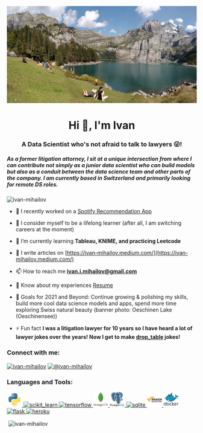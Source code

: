![This is my banner photo](https://github.com/ivan-mihailov/ivan-mihailov/blob/d69789be8191cbd4c201041b9d6d313af3295865/assets/Lake%20Oeschinen.jpg)

<h1 align="center">Hi 👋, I'm Ivan</h1>
<h3 align="center">A Data Scientist who's not afraid to talk to lawyers 😜!</h3>
<h5 aling="center">As a former litigation attorney, I sit at a unique intersection from where I can contribute not simply as a junior data scientist who can build models but also as a conduit between the data science team and other parts of the company. I am currently based in Switzerland and primarily looking for remote DS roles.</h5>

<p align="left"> <img src="https://komarev.com/ghpvc/?username=ivan-mihailov&label=Profile%20views&color=0e75b6&style=flat" alt="ivan-mihailov" /> </p>

- 🔭 I recently worked on a [Spotify Recommendation App](https://share.streamlit.io/galtman5/spotify-app/main/webapp.py)

- :brain: I consider myself to be a lifelong learner (after all, I am switching careers at the moment)

- 🌱 I’m currently learning **Tableau, KNIME, and practicing Leetcode**

- 📝 I write articles on [https://ivan-mihailov.medium.com/](https://ivan-mihailov.medium.com/)

- 📫 How to reach me **ivan.i.mihailov@gmail.com**

- 📄 Know about my experiences [Resume](https://docs.google.com/document/d/1fJM3XPnpWI5-Ndu_woLYxRcvByLfOw3Ly6BhOkIcRbQ/edit?usp=sharing)

- :rocket: Goals for 2021 and Beyond: Continue growing & polishing my skills, build more cool data science models and apps, spend more time exploring Swiss natural beauty (banner photo: Oeschinen Lake (Oeschinensee))

- ⚡ Fun fact **I was a litigation lawyer for 10 years so I have heard a lot of lawyer jokes over the years! Now I get to make [drop_table](https://xkcd.com/327/) jokes!**

<h3 align="left">Connect with me:</h3>
<p align="left"> <a href="https://linkedin.com/in/ivan-mihailov" target="blank"><img align="center" src="https://raw.githubusercontent.com/rahuldkjain/github-profile-readme-generator/master/src/images/icons/Social/linked-in-alt.svg" alt="ivan-mihailov" height="30" width="40" /></a> <a href="https://medium.com/@ivan-mihailov" target="blank"><img align="center" src="https://raw.githubusercontent.com/rahuldkjain/github-profile-readme-generator/master/src/images/icons/Social/medium.svg" alt="@ivan-mihailov" height="30" width="40" /></a>
</p>

<h3 align="left">Languages and Tools:</h3>
<p align="left"> <a href="https://www.python.org" target="_blank"> <img src="https://raw.githubusercontent.com/devicons/devicon/master/icons/python/python-original.svg" alt="python" width="40" height="40"/> </a> <a href="https://scikit-learn.org/" target="_blank"> <img src="https://upload.wikimedia.org/wikipedia/commons/0/05/Scikit_learn_logo_small.svg" alt="scikit_learn" width="40" height="40"/> </a> <a href="https://www.tensorflow.org" target="_blank"> <img src="https://www.vectorlogo.zone/logos/tensorflow/tensorflow-icon.svg" alt="tensorflow" width="40" height="40"/> </a> <a href="https://www.mongodb.com/" target="_blank"> <img src="https://raw.githubusercontent.com/devicons/devicon/master/icons/mongodb/mongodb-original-wordmark.svg" alt="mongodb" width="40" height="40"/> </a> <a href="https://www.postgresql.org" target="_blank"> <img src="https://raw.githubusercontent.com/devicons/devicon/master/icons/postgresql/postgresql-original-wordmark.svg" alt="postgresql" width="40" height="40"/> </a>  <a href="https://www.sqlite.org/" target="_blank"> <img src="https://www.vectorlogo.zone/logos/sqlite/sqlite-icon.svg" alt="sqlite" width="40" height="40"/> </a> <a href="https://aws.amazon.com" target="_blank"> <img src="https://raw.githubusercontent.com/devicons/devicon/master/icons/amazonwebservices/amazonwebservices-original-wordmark.svg" alt="aws" width="40" height="40"/> </a>   <a href="https://www.docker.com/" target="_blank"> <img src="https://raw.githubusercontent.com/devicons/devicon/master/icons/docker/docker-original-wordmark.svg" alt="docker" width="40" height="40"/> </a> <a href="https://flask.palletsprojects.com/" target="_blank"> <img src="https://www.vectorlogo.zone/logos/pocoo_flask/pocoo_flask-icon.svg" alt="flask" width="40" height="40"/> </a> <a href="https://heroku.com" target="_blank"> <img src="https://www.vectorlogo.zone/logos/heroku/heroku-icon.svg" alt="heroku" width="40" height="40"/> </a>   </p>

<p>&nbsp;<img align="center" src="https://github-readme-stats.vercel.app/api?username=ivan-mihailov&show_icons=true&locale=en" alt="ivan-mihailov" /></p>
